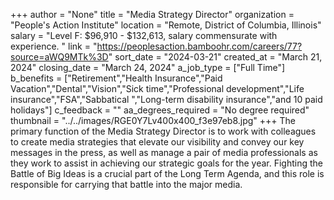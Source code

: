 +++
author = "None"
title = "Media Strategy Director"
organization = "People's Action Institute"
location = "Remote, District of Columbia, Illinois"
salary = "Level F: $96,910 - $132,613, salary commensurate with experience. "
link = "https://peoplesaction.bamboohr.com/careers/77?source=aWQ9MTk%3D"
sort_date = "2024-03-21"
created_at = "March 21, 2024"
closing_date = "March 24, 2024"
a_job_type = ["Full Time"]
b_benefits = ["Retirement","Health Insurance","Paid Vacation","Dental","Vision","Sick time","Professional development","Life insurance","FSA","Sabbatical ","Long-term disability insurance","and 10 paid holidays"]
c_feedback = ""
aa_degrees_required = "No degree required"
thumbnail = "../../images/RGE0Y7Lv400x400_f3e97eb8.jpg"
+++
The primary function of the Media Strategy Director is to work with colleagues to create media strategies that elevate our visibility and convey our key messages in the press, as well as manage a pair of media professionals as they work to assist in achieving our strategic goals for the year. Fighting the Battle of Big Ideas is a crucial part of the Long Term Agenda, and this role is responsible for carrying that battle into the major media.